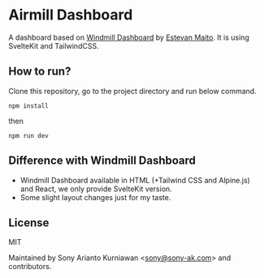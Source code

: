 # Airmill Dashboard

A dashboard based on [Windmill Dashboard](https://github.com/estevanmaito/windmill-dashboard) by [Estevan Maito](https://github.com/estevanmaito). It is using SvelteKit and TailwindCSS.

## How to run?

Clone this repository, go to the project directory and run below command.

```
npm install
```

then

```
npm run dev
```

## Difference with Windmill Dashboard

- Windmill Dashboard available in HTML (+Tailwind CSS and Alpine.js) and React, we only provide SvelteKit version.
- Some slight layout changes just for my taste.

## License

MIT

Maintained by Sony Arianto Kurniawan <<sony@sony-ak.com>> and contributors.
